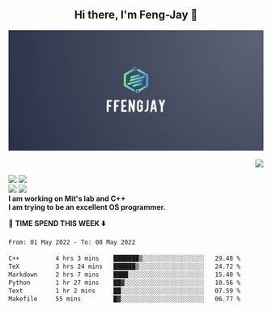 <h2 align="center"> Hi there, I'm Feng-Jay 👋 </h2>  

![](https://github.com/Feng-Jay/DataStruct/blob/master/Image/1.png)  

<img align="right" src="https://github-readme-stats.vercel.app/api?username=Feng-Jay&show_icons=true&icon_color=CE1D2D&text_color=718096&bg_color=ffffff&hide_title=true" />


&emsp;

![](https://visitor-badge.glitch.me/badge?page_id=Feng-Jay.readme)
![](https://img.shields.io/badge/Concentrate-Cpp-blue)  
![](https://img.shields.io/badge/Rust-primer-orange)
![](https://img.shields.io/badge/Target-OS-9cf)  
**I am working on Mit's lab and C++**  
**I am trying to be an excellent OS programmer.**  


📘 **TIME SPEND THIS WEEK ⬇️**
<!--START_SECTION:waka-->

```text
From: 01 May 2022 - To: 08 May 2022

C++          4 hrs 3 mins    ███████▒░░░░░░░░░░░░░░░░░   29.48 %
TeX          3 hrs 24 mins   ██████▒░░░░░░░░░░░░░░░░░░   24.72 %
Markdown     2 hrs 7 mins    ████░░░░░░░░░░░░░░░░░░░░░   15.40 %
Python       1 hr 27 mins    ██▓░░░░░░░░░░░░░░░░░░░░░░   10.56 %
Text         1 hr 2 mins     ██░░░░░░░░░░░░░░░░░░░░░░░   07.59 %
Makefile     55 mins         █▓░░░░░░░░░░░░░░░░░░░░░░░   06.77 %
```

<!--END_SECTION:waka-->
